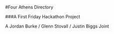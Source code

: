 #Four Athens Directory

###A First Friday Hackathon Project

A Jordan Burke / Glenn Stovall / Justin Biggs Joint
